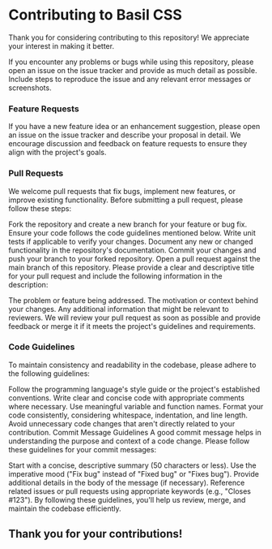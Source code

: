 # Contributing to Basil CSS

Thank you for considering contributing to this repository! We appreciate your interest in making it better.

If you encounter any problems or bugs while using this repository, please open an issue on the issue tracker and provide as much detail as possible. Include steps to reproduce the issue and any relevant error messages or screenshots.

### Feature Requests
If you have a new feature idea or an enhancement suggestion, please open an issue on the issue tracker and describe your proposal in detail. We encourage discussion and feedback on feature requests to ensure they align with the project's goals.

### Pull Requests
We welcome pull requests that fix bugs, implement new features, or improve existing functionality. Before submitting a pull request, please follow these steps:

Fork the repository and create a new branch for your feature or bug fix.
Ensure your code follows the code guidelines mentioned below.
Write unit tests if applicable to verify your changes.
Document any new or changed functionality in the repository's documentation.
Commit your changes and push your branch to your forked repository.
Open a pull request against the main branch of this repository.
Please provide a clear and descriptive title for your pull request and include the following information in the description:

The problem or feature being addressed.
The motivation or context behind your changes.
Any additional information that might be relevant to reviewers.
We will review your pull request as soon as possible and provide feedback or merge it if it meets the project's guidelines and requirements.

### Code Guidelines
To maintain consistency and readability in the codebase, please adhere to the following guidelines:

Follow the programming language's style guide or the project's established conventions.
Write clear and concise code with appropriate comments where necessary.
Use meaningful variable and function names.
Format your code consistently, considering whitespace, indentation, and line length.
Avoid unnecessary code changes that aren't directly related to your contribution.
Commit Message Guidelines
A good commit message helps in understanding the purpose and context of a code change. Please follow these guidelines for your commit messages:

Start with a concise, descriptive summary (50 characters or less).
Use the imperative mood ("Fix bug" instead of "Fixed bug" or "Fixes bug").
Provide additional details in the body of the message (if necessary).
Reference related issues or pull requests using appropriate keywords (e.g., "Closes #123").
By following these guidelines, you'll help us review, merge, and maintain the codebase efficiently.

## Thank you for your contributions!
